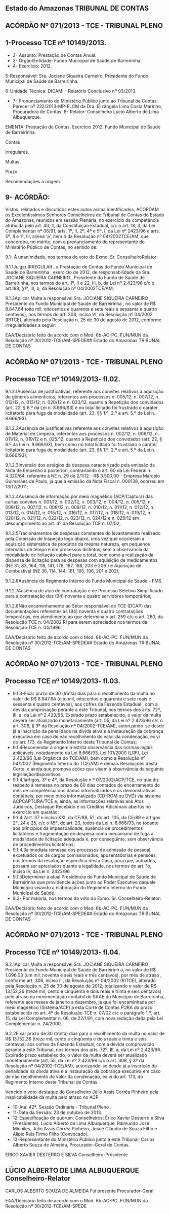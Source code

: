 
## Estado do Amazonas TRIBUNAL DE CONTAS

## ACÓRDÃO Nº 071/2013 - TCE - TRIBUNAL PLENO

## 1-Processo TCE nº 10149/2013.

- 2- Assunto: Prestação de Contas Anual.
- 3- Órgão/Entidade: Fundo Municipal de Saúde de Barreirinha.
- 4- Exercício: 2012.

5-Responsável: Sra.  Jociane  Siqueira  Carneiro,  Presidente  do  Fundo  Municipal  de Saúde de Barreirinha.

6-Unidade Técnica: DICAMI - Relatório Conclusivo nº 03/2013.

- 7-  Pronunciamento  do Ministério Público  junto  ao Tribunal  de Contas: Parecer  nº 232/2013-MP-ELCM da Dra. Elizângela Lima Costa Marinho, Procuradora de Contas. 8- Relator: Conselheiro Lúcio Alberto de Lima Albuquerque.

EMENTA: Prestação de Contas. Exercício 2012. Fundo Municipal de Saúde de Barreirinha.

Contas

Irregulares.

Multas.

Prazo.

Recomendações à origem.

## 9- ACÓRDÃO:

Vistos, relatados e discutidos estes autos acima identificados,  ACORDAM os Excelentíssimos Senhores Conselheiros do Tribunal de Contas do Estado do Amazonas, reunidos em sessão Plenária, no exercício da competência atribuída pelo  art.  40,  II, da Constituição Estadual, c/c o art. 18, II, da Lei Complementar nº 06/91, arts. 1º, II, 2º, 4º e 5º,  I, da Lei nº 2423/96 e arts. 5º, II e 11, III, alínea 'a', item 4 da Resolução nº 04/2002TCE/AM,  que  concordou,  no  mérito,  com  o  pronunciamento  do  representante  do Ministério Público de Contas, no sentido de:

9.1- À  unanimidade,  nos  termos  do  voto  do  Exmo.  Sr.  ConselheiroRelator:

9.1.1Julgar IRREGULAR ,  a  Prestação  de  Contas  do Fundo  Municipal de Saúde  de  Barreirinha , exercício  de  2012,  de  responsabilidade  da  Sra. JOCIANE SIQUEIRA CARNEIRO , Presidente do Fundo de Saúde de Barreirinha, nos termos do art. 1º,  II  e  22,  III,  b,  da  Lei  nº  2.423/96  c/c  o  art.188,  §1º,  III,  b,  da  Resolução  nº  04/2002TCE/AM;

9.1.2Aplicar Multa a  responsável Sra.  JOCIANE  SIQUEIRA  CARNEIRO , Presidente do Fundo  Municipal de Saúde de Barreirinha , no valor de R$ 8.847.64 (oito mil, oitocentos e quarenta e sete reais e sessenta e quatro centavos), nos termos do art. 308, inciso VI, da Resolução nº 04/2002 (RITCE), alterado pela Resolução n. 25 de 30 de agosto de 2012, conforme irregularidades a seguir:

EAA/Decisório feito de acordo com o Mod. 6b-AC-PC. FUN/MUN da Resolução nº 30/2012-TCE/AM-SPEDE## Estado do Amazonas TRIBUNAL DE CONTAS

## ACÓRDÃO Nº 071/2013 - TCE - TRIBUNAL PLENO

## Processo TCE nº 10149/2013- fl.02.

9.1.2.1Ausência de justificativas, referente aos convites relativos à aquisição de  gêneros  alimentícios,  referentes  aos  processos  n.  005/12,  n.  007/12,  n.  012/12,  n. 013/12, n. 020/12 e n. 023/12, quanto a Repetição dos convidados (art. 22, § 6.º da Lei n. 8.666/93) e no total licitado foi frustrado o caráter licitatório para fuga de modalidade (art. 23, §§ 1.º, 2.º e art. 5.º da Lei n. 8.666/93).

9.1.2.2Ausência de justificativas referente aos convites relativos à aquisição de  Material  de  Limpeza,  referentes  aos  processos  n.  002/12,  n.  006/12,  n.  011/12,  n. 019/12 e n. 025/12, quanto a Repetição dos convidados (art. 22, § 6.º da Lei n. 8.666/93), bem como no total licitado foi frustrado o caráter licitatório para fuga de modalidade (art. 23, §§ 1.º, 2.º e art. 5.º da Lei n. 8.666/93);

9.1.2.3Inversão  dos  estágios  da  despesa  caracterizado  pela  emissão  da Nota de Empenho à posteriori, contrariando o art. 60 da Lei Federal n. 4.320/64, referente à NE n. 29 de 2/1/12 - R$ 3.500,00 - Empresa Marcelo Guimarães de Paulo, já que a emissão da Nota Fiscal n. 000138, ocorreu em 13/12/2011;

9.1.2.4Ausência  de  informação  por  meio  magnético  (ACP/Captura)  das cartas convites n. 001/12, n. 002/12, n. 003/12, n. 004/12, n. 005/12, n. 006/12, n. 007/12, n. 008/12, n. 009/12, n. 010/12, n. 011/12, n. 012/12, n. 013/12, n. 014/12, n. 015/12, n. 016/12,  n.  017/12,  n.  018/12,  n.  019/12,  n.  020/12,  n.  021/12,  n.  022/12,  n.  023/12,  n. 024/12 e n. 025/12 em descumprimento ao art. 4º da Resolução TCE n. 07/02;

9.1.2.5Fracionamentos de  despesas constantes do levantamento realizado pela Comissão de Inspeção logo abaixo, uma vez que ocorreram a aquisição sistemática de  produtos  da  mesma  natureza,  em  pequenos  intervalos  de  tempo  e  em  processos distintos, sem a observância da modalidade de licitação cabível para o total, bem como a realização da dispensa de  licitação para as despesas com aquisição de medicamentos (NE 31, 83, 164, 118, 141, 178, 187, 188, 203 e 206 ) e Aquisição de Combustível (NE 36, 114, 144, 161, 195, 196, 201 e 202);

9.1.2.6Ausência do Regimento Interno do Fundo Municipal de Saúde - FMS.

9.1.2.7Ausência de atos de contratação e de Processo Seletivo Simplificado para a contratação dos (94) noventa e quatro servidores temporários;

9.1.2.8Não  encaminhamento  ao  Setor  responsável  do  TCE  (DCAP)  das documentações  referentes  às  (94)  noventa  e  quatro  contratações  temporárias,  em atendimento ao que determina o art. 259 c/c o art. 260, da Resolução TCE n. 04/2002 RI para serem apreciados nos termos da Resolução TCE n. 04/1996.

EAA/Decisório feito de acordo com o Mod. 6b-AC-PC. FUN/MUN da Resolução nº 30/2012-TCE/AM-SPEDE## Estado do Amazonas TRIBUNAL DE CONTAS

## ACÓRDÃO Nº 071/2013 - TCE - TRIBUNAL PLENO

## Processo TCE nº 10149/2013- fl.03.

- 9.1.3-Fixar prazo de 30 (trinta) dias para o recolhimento da multa no valor de  R$  8.847.64 (oito  mil,  oitocentos  e  quarenta  e  sete  reais  e  sessenta  e  quatro centavos), aos cofres da Fazenda Estadual , com a devida comprovação perante a este Tribunal, nos termos dos arts. 72º, III, a, da Lei nº 2.423/96. Expirado prazo estabelecido, o valor da multa deverá ser atualizado monetariamente (art. 55, da Lei nº 2.423/96 c/c o art. 308, § 3º da Resolução nº 04/2002-TCE/AM), autorizando-se desde já a inscrição da penalidade  na  dívida  ativa  e  a  instauração  da  cobrança  executiva  em  caso  de  não recolhimento  do  valor  da  condenação,  ex  vi  do  art.  173,  do  Regimento  Interno  deste Tribunal de Contas;
- 9.1.4Recomendar  à  origem a  estrita observância  das  normas  legais aplicáveis, notadamente da Lei 8.666/93, Lei 101/2000 (LRF), Lei 2.423/96 (Lei Orgânica do  TCE/AM),  bem  como  a  Resolução  nº  04/2002  (Regimento  Interno  do  TCE/AM)  e demais Resoluções desta Corte, e ainda que promova ações que visem à observância da seguinte legislação/dispositivos:
- 9.1.4.1artigos,  3º  e  4º,  da  Resolução  n.º  07/2002/ACP/TCE,  no  que  diz respeito  à  remessa  no  prazo  de  60  dias  contados  do  encerramento  do  mês  de competência  dos  dados  informatizados  e  os  demonstrativos  contábeis,  por  meio  ótico informatizado (CD-ROM ou DVD) via sistema ACPCAPTURA/TCE  e, ainda, as informações  relativas  aos  Atos  Jurídicos,  Destaque  Recebido  e  os  Créditos  Adicionais abertos no exercício em questão;
- 9.1.4.2art. 37 e inciso XXI, da CF/88, 5º, do art. 105, da CE/89 e artigos 2º, 24  e  25,  c/c  o  §5º,  do  art.  23,  todos  da  Lei  n.  8.666/93,  no  tocante  aos  princípios  da impessoalidade, ausência de procedimentos licitatórios e fragmentação de despesa como mecanismo  de  fuga  a  modalidade  de  licitação  adequada  e,  por  conseguinte,  sem observância de procedimentos licitatórios;
- 9.1.4.3a imediata remessa dos processos de admissão de pessoal, excetuados  os  de  cargos  comissionados,  aposentadorias  e  pensões,  nos  termos  da resolução especifica desta Casa, para que, autuados, possam ser apreciados quanto a legalidade, nos termos do art. 1o, inciso IV, da Lei n. 2423/96.
- 9.1.5Determinar  a  atual  Presidência  do  Fundo  Municipal  de  Saúde  de Barreirinha que providencie ações junto ao Poder Executivo daquele Município visando a elaboração do Regimento Interno do Fundo Municipal de Saúde.
- 9.2- Por maioria, nos termos do voto do Exmo. Sr. Conselheiro-Relator:

EAA/Decisório feito de acordo com o Mod. 6b-AC-PC. FUN/MUN da Resolução nº 30/2012-TCE/AM-SPEDE## Estado do Amazonas TRIBUNAL DE CONTAS

## ACÓRDÃO Nº 071/2013 - TCE - TRIBUNAL PLENO

## Processo TCE nº 10149/2013- fl.04.

9.2.1Aplicar Multa a  responsável Sra.  JOCIANE  SIQUEIRA  CARNEIRO , Presidente do Fundo Municipal de Saúde de Barreirinh a, no valor de R$ 1.096,03 (um mil, noventa e seis reais e três centavos), por mês de atraso , conforme art. 308, inciso II , da Resolução nº 04/2002 (RITCE), alterado pela Resolução n. 25 de 30 de agosto de 2012, totalizando o valor de R$ 13.152,36 (treze  mil,  cento  e  cinqüenta e dois reais e trinta e seis  centavos) pelo atraso na  movimentação  contábil  do  SAAE  do Município de Barreirinha, referente aos meses de janeiro a dezembro, já que foi encaminhada por meio magnético (Sistema/ACP) a esta Corte de Contas FORA do prazo estabelecido no art. 4º da Resolução TCE n. 07/02 c/c o parágrafo 1.º, art. 15, da Lei Complementar n. 06, de 22/1/91, com nova redação dada pela Lei Complementar n. 24/2000.

9.2.2Fixar  prazo  de  30  (trinta)  dias  para  o  recolhimento  da  multa  no valor de R$ 13.152,36 (treze mil, cento e cinqüenta e dois reais e trinta e seis centavos) aos cofres da Fazenda Estadual, com a devida comprovação perante a este Tribunal, nos termos dos arts. 72º, III, a,  da Lei nº 2.423/96. Expirado prazo estabelecido, o  valor da multa deverá ser atualizado monetariamente (art. 55, da Lei nº 2.423/96 c/c o art. 308, § 3º da Resolução nº 04/2002-TCE/AM), autorizando-se desde já a inscrição da penalidade na dívida ativa e a instauração da cobrança executiva em caso de não recolhimento do valor da condenação, ex vi do art. 173, do Regimento Interno deste Tribunal de Contas.

Vencido  o  voto-destaque  do  Conselheiro  Júlio  Assis  Corrêa  Pinheiro  pela inaplicabilidade da multa pelo atraso no ACP.

- 10-Ata: 42ª. Sessão Ordinária - Tribunal Pleno .
- 11-Data da Sessão: 23 de outubro de 2013.
- 12-Especificação do quorum: Conselheiros: Érico Xavier Desterro e Silva (Presidente), Lúcio Alberto de Lima Albuquerque, Raimundo José Michiles, Júlio Assis Corrêa Pinheiro, Josué Cláudio de Souza Filho e Alípio Reis Firmo Filho (Convocado).
- 13-Representante do Ministério Público junto a este Tribunal: Carlos Alberto Souza de Almeida, Procurador-Geral de Contas.

ÉRICO XAVIER DESTERRO E SILVA Conselheiro-Presidente

## LÚCIO ALBERTO DE LIMA ALBUQUERQUE Conselheiro-Relator

CARLOS ALBERTO SOUZA DE ALMEIDA Fui presente Procurador-Geral

EAA/Decisório feito de acordo com o Mod. 6b-AC-PC. FUN/MUN da Resolução nº 30/2012-TCE/AM-SPEDE